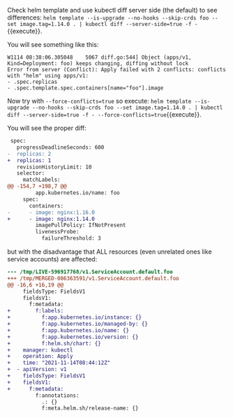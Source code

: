 Check helm template and use kubectl diff server side (the default) to see differences: `helm template --is-upgrade --no-hooks --skip-crds foo --set image.tag=1.14.0 . | kubectl diff --server-side=true -f -`{{execute}}.

You will see something like this:

```
W1114 08:38:06.305048    5067 diff.go:544] Object (apps/v1, Kind=Deployment: foo) keeps changing, diffing without lock
Error from server (Conflict): Apply failed with 2 conflicts: conflicts with "helm" using apps/v1:
- .spec.replicas
- .spec.template.spec.containers[name="foo"].image
```

Now try with `--force-conflicts=true` so execute: `helm template --is-upgrade --no-hooks --skip-crds foo --set image.tag=1.14.0 . | kubectl diff --server-side=true -f - --force-conflicts=true`{{execute}}.

You will see the proper diff:

```diff
 spec:
   progressDeadlineSeconds: 600
-  replicas: 2
+  replicas: 1
   revisionHistoryLimit: 10
   selector:
     matchLabels:
@@ -154,7 +198,7 @@
         app.kubernetes.io/name: foo
     spec:
       containers:
-      - image: nginx:1.16.0
+      - image: nginx:1.14.0
         imagePullPolicy: IfNotPresent
         livenessProbe:
           failureThreshold: 3
```

but with the disadvantage that ALL resources (even unrelated ones like service accounts) are affected:

```diff
--- /tmp/LIVE-596917768/v1.ServiceAccount.default.foo
+++ /tmp/MERGED-086363591/v1.ServiceAccount.default.foo
@@ -16,6 +16,19 @@
     fieldsType: FieldsV1
     fieldsV1:
       f:metadata:
+        f:labels:
+          f:app.kubernetes.io/instance: {}
+          f:app.kubernetes.io/managed-by: {}
+          f:app.kubernetes.io/name: {}
+          f:app.kubernetes.io/version: {}
+          f:helm.sh/chart: {}
+    manager: kubectl
+    operation: Apply
+    time: "2021-11-14T08:44:12Z"
+  - apiVersion: v1
+    fieldsType: FieldsV1
+    fieldsV1:
+      f:metadata:
         f:annotations:
           .: {}
           f:meta.helm.sh/release-name: {}
```
